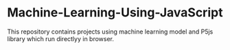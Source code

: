 # Machine-Learning-Using-JavaScript

This repository contains projects using machine learning model and P5js library which run directlyy in browser.
